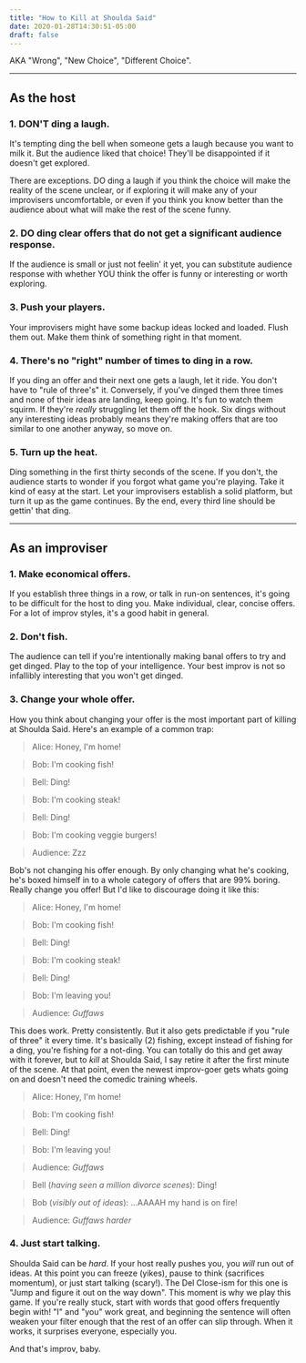 ```yaml
---
title: "How to Kill at Shoulda Said"
date: 2020-01-28T14:30:51-05:00
draft: false
---
```


AKA "Wrong", "New Choice", "Different Choice".

---

## As the host

### 1. <span class="text-red">DON'T</span> ding a laugh.

It's tempting ding the bell when someone gets a laugh because you want to milk it. But the audience liked that choice! They'll be disappointed if it doesn't get explored.

There are exceptions. <span class="text-green">DO</span> ding a laugh if you think the choice will make the reality of the scene unclear, or if exploring it will make any of your improvisers uncomfortable, or even if you think you know better than the audience about what will make the rest of the scene funny.

### 2. <span class="text-green">DO</span> ding clear offers that do not get a significant audience response.

If the audience is small or just not feelin' it yet, you can substitute audience response with whether YOU think the offer is funny or interesting or worth exploring.

### 3. Push your players.

Your improvisers might have some backup ideas locked and loaded. Flush them out. Make them think of something right in that moment.

### 4. There's no "right" number of times to ding in a row.

If you ding an offer and their next one gets a laugh, let it ride. You don't have to "rule of three's" it. Conversely, if you've dinged them three times and none of their ideas are landing, keep going. It's fun to watch them squirm. If they're _really_ struggling let them off the hook. Six dings without any interesting ideas probably means they're making offers that are too similar to one another anyway, so move on.

### 5. Turn up the heat.

Ding something in the first thirty seconds of the scene. If you don't, the audience starts to wonder if you forgot what game you're playing. Take it kind of easy at the start. Let your improvisers establish a solid platform, but turn it up as the game continues. By the end, every third line should be gettin' that ding.

---

## As an improviser

### 1. Make economical offers.

If you establish three things in a row, or talk in run-on sentences, it's going to be difficult for the host to ding you. Make individual, clear, concise offers. For a lot of improv styles, it's a good habit in general.

### 2. Don't fish.

The audience can tell if you're intentionally making banal offers to try and get dinged. Play to the top of your intelligence. Your best improv is not so infallibly interesting that you won't get dinged.

### 3. Change your whole offer.

How you think about changing your offer is the most important part of killing at Shoulda Said. Here's an example of a common trap:

> Alice: Honey, I'm home!

> Bob: I'm cooking <span class="text-green">fish</span>!

> Bell: Ding!

> Bob: I'm cooking <span class="text-yellow">steak</span>!

> Bell: Ding!

> Bob: I'm cooking <span class="text-orange">veggie burgers</span>!

> Audience: Zzz

Bob's not changing his offer enough. By only changing what he's cooking, he's boxed himself in to a whole category of offers that are 99% boring. Really change you offer! But I'd like to discourage doing it like this:

> Alice: Honey, I'm home!

> Bob: I'm cooking <span class="text-green">fish</span>!

> Bell: Ding!

> Bob: I'm cooking <span class="text-yellow">steak</span>!

> Bell: Ding!

> Bob: I'm <span class="text-orange">leaving you</span>!

> Audience: _Guffaws_

This does work. Pretty consistently. But it also gets predictable if you "rule of three" it every time. It's basically (2) fishing, except instead of fishing for a ding, you're fishing for a not-ding. You can totally do this and get away with it forever, but to _kill_ at Shoulda Said, I say retire it after the first minute of the scene. At that point, even the newest improv-goer gets whats going on and doesn't need the comedic training wheels.

> Alice: Honey, I'm home!

> Bob: I'm cooking <span class="text-green">fish</span>!

> Bell: Ding!

> Bob: I'm <span class="text-yellow">leaving you</span>!

> Audience: _Guffaws_

> Bell (_having seen a million divorce scenes_): Ding!

> Bob (_visibly out of ideas_): <span class="text-orange">...AAAAH my hand is on fire!</span>

> Audience: _Guffaws harder_

### 4. Just start talking.

Shoulda Said can be _hard_. If your host really pushes you, you _will_ run out of ideas. At this point you can freeze (yikes), pause to think (sacrifices momentum), or just start talking (scary!). The Del Close-ism for this one is "Jump and figure it out on the way down". This moment is why we play this game. If you're really stuck, start with words that good offers frequently begin with! "I" and "you" work great, and beginning the sentence will often weaken your filter enough that the rest of an offer can slip through. When it works, it surprises everyone, especially you.

And that's improv, baby.
